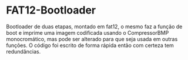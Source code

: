 # FAT12-Bootloader
Bootloader de duas etapas, montado em fat12, o mesmo faz a função de boot e imprime uma imagem codificada usando o CompressorBMP monocromático, mas pode ser alterado para que seja usada em outras funções. O código foi escrito de forma rápida então com certeza tem redundâncias.
